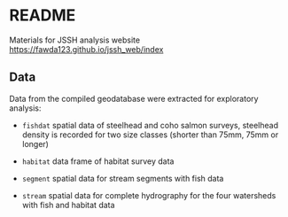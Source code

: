 # README

Materials for JSSH analysis website https://fawda123.github.io/jssh_web/index

## Data

Data from the compiled geodatabase were extracted for exploratory analysis:

* `fishdat` spatial data of steelhead and coho salmon surveys, steelhead density is recorded for two size classes (shorter than 75mm, 75mm or longer)

* `habitat` data frame of habitat survey data

* `segment` spatial data for stream segments with fish data

* `stream` spatial data for complete hydrography for the four watersheds with fish and habitat data

